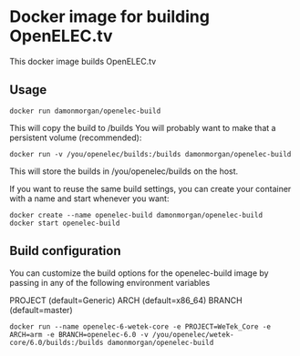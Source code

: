 # Docker image for building OpenELEC.tv

This docker image builds OpenELEC.tv

## Usage

```
docker run damonmorgan/openelec-build
```

This will copy the build to /builds
You will probably want to make that a persistent volume (recommended):

```
docker run -v /you/openelec/builds:/builds damonmorgan/openelec-build
```

This will store the builds in /you/openelec/builds on the host.

If you want to reuse the same build settings, you can create your container with a name and start whenever you want:

```
docker create --name openelec-build damonmorgan/openelec-build
docker start openelec-build
```

## Build configuration
You can customize the build options for the openelec-build image by passing in any of the following environment variables

PROJECT (default=Generic)
ARCH (default=x86_64)
BRANCH (default=master)

```
docker run --name openelec-6-wetek-core -e PROJECT=WeTek_Core -e ARCH=arm -e BRANCH=openelec-6.0 -v /you/openelec/wetek-core/6.0/builds:/builds damonmorgan/openelec-build
```
